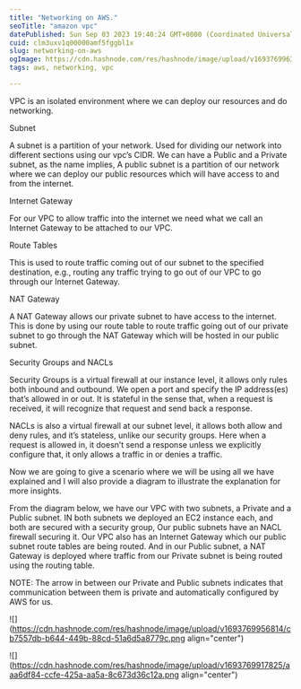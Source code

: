```yaml
---
title: "Networking on AWS."
seoTitle: "amazon vpc"
datePublished: Sun Sep 03 2023 19:40:24 GMT+0000 (Coordinated Universal Time)
cuid: clm3uxv1q00000amf5fggbl1x
slug: networking-on-aws
ogImage: https://cdn.hashnode.com/res/hashnode/image/upload/v1693769963441/e8746d46-83d9-40b0-aa0a-0ab50fd8ef6c.png
tags: aws, networking, vpc

---
```


VPC is an isolated environment where we can deploy our resources and do networking.

Subnet

A subnet is a partition of your network. Used for dividing our network into different sections using our vpc’s CIDR. We can have a Public and a Private subnet, as the name implies, A public subnet is a partition of our network where we can deploy our public resources which will have access to and from the internet.

Internet Gateway

For our VPC to allow traffic into the internet we need what we call an Internet Gateway to be attached to our VPC.

Route Tables

This is used to route traffic coming out of our subnet to the specified destination, e.g., routing any traffic trying to go out of our VPC to go through our Internet Gateway.

NAT Gateway

A NAT Gateway allows our private subnet to have access to the internet. This is done by using our route table to route traffic going out of our private subnet to go through the NAT Gateway which will be hosted in our public subnet.

Security Groups and NACLs

Security Groups is a virtual firewall at our instance level, it allows only rules both inbound and outbound. We open a port and specify the IP address(es) that’s allowed in or out. It is stateful in the sense that, when a request is received, it will recognize that request and send back a response.

NACLs is also a virtual firewall at our subnet level, it allows both allow and deny rules, and it’s stateless, unlike our security groups. Here when a request is allowed in, it doesn’t send a response unless we explicitly configure that, it only allows a traffic in or denies a traffic.

Now we are going to give a scenario where we will be using all we have explained and I will also provide a diagram to illustrate the explanation for more insights.

  
From the diagram below, we have our VPC with two subnets, a Private and a Public subnet. IN both subnets we deployed an EC2 instance each, and both are secured with a security group, Our public subnets have an NACL firewall securing it. Our VPC also has an Internet Gateway which our public subnet route tables are being routed. And in our Public subnet, a NAT Gateway is deployed where traffic from our Private subnet is being routed using the routing table.

NOTE: The arrow in between our Private and Public subnets indicates that communication between them is private and automatically configured by AWS for us.

![](https://cdn.hashnode.com/res/hashnode/image/upload/v1693769956814/cb7557db-b644-449b-88cd-51a6d5a8779c.png align="center")

![](https://cdn.hashnode.com/res/hashnode/image/upload/v1693769917825/aaa6df84-ccfe-425a-aa5a-8c673d36c12a.png align="center")